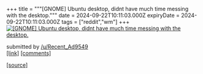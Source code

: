 +++
title = """[GNOME] Ubuntu desktop, didnt have much time messing with the desktop."""
date = 2024-09-22T10:11:03.000Z
expiryDate = 2024-09-22T10:11:03.000Z
tags = ["reddit","wm"]
+++
[![[GNOME] Ubuntu desktop, didnt have much time messing with the desktop.](https://preview.redd.it/m88tw4795cqd1.png?width=640&crop=smart&auto=webp&s=dd76d0f78e3c8e89e48a9096071841993c172ae0 "[GNOME] Ubuntu desktop, didnt have much time messing with the desktop.")](https://www.reddit.com/r/unixporn/comments/1fmpwid/gnome_ubuntu_desktop_didnt_have_much_time_messing/)

submitted by [/u/Recent\_Ad9549](https://www.reddit.com/user/Recent_Ad9549)  
[\[link\]](https://i.redd.it/m88tw4795cqd1.png) [\[comments\]](https://www.reddit.com/r/unixporn/comments/1fmpwid/gnome_ubuntu_desktop_didnt_have_much_time_messing/)

[[source]](https://www.reddit.com/r/unixporn/comments/1fmpwid/gnome_ubuntu_desktop_didnt_have_much_time_messing/)
